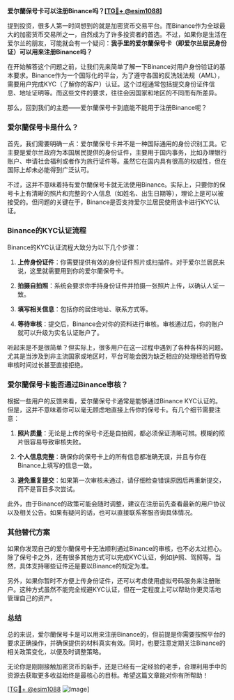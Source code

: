 **爱尔蘭保号卡可以注册Binance吗？[[TG💪+ @esim1088](https://t.me/s/esim1088)]**

提到投资，很多人第一时间想到的就是加密货币交易平台。而Binance作为全球最大的加密货币交易所之一，自然成为了许多投资者的首选。不过，如果你是生活在爱尔兰的朋友，可能就会有一个疑问：**我手里的爱尔蘭保号卡（即爱尔兰居民身份证）可以用来注册Binance吗？**

在开始解答这个问题之前，让我们先来简单了解一下Binance对用户身份验证的基本要求。Binance作为一个国际化的平台，为了遵守各国的反洗钱法规（AML），需要用户完成KYC（了解你的客户）认证。这个过程通常包括提交身份证件信息、地址证明等。而这些文件的要求，往往会因国家和地区的不同而有所差异。

那么，回到我们的主题——爱尔蘭保号卡到底能不能用于注册Binance呢？

### 爱尔蘭保号卡是什么？

首先，我们需要明确一点：爱尔蘭保号卡并不是一种国际通用的身份识别工具。它主要是爱尔兰政府为本国居民提供的身份证件，主要用于国内事务，比如办理银行账户、申请社会福利或者作为旅行证件等。虽然它在国内具有很高的权威性，但在国际上却未必能得到广泛认可。

不过，这并不意味着持有爱尔蘭保号卡就无法使用Binance。实际上，只要你的保号卡上有清晰的照片和完整的个人信息（如姓名、出生日期等），理论上是可以被接受的。但问题的关键在于，Binance是否支持爱尔兰居民使用该卡进行KYC认证。

### Binance的KYC认证流程

Binance的KYC认证流程大致分为以下几个步骤：

1. **上传身份证件**：你需要提供有效的身份证件照片或扫描件。对于爱尔兰居民来说，这里就需要用到你的爱尔蘭保号卡。
   
2. **拍摄自拍照**：系统会要求你手持身份证件并拍摄一张照片上传，以确认人证一致。

3. **填写相关信息**：包括你的居住地址、联系方式等。

4. **等待审核**：提交后，Binance会对你的资料进行审核。审核通过后，你的账户就可以升级为实名认证账户了。

听起来是不是很简单？但实际上，很多用户在这一过程中遇到了各种各样的问题。尤其是当涉及到非主流国家或地区时，平台可能会因为缺乏相应的处理经验而导致审核时间过长甚至直接拒绝。

### 爱尔蘭保号卡能否通过Binance审核？

根据一些用户的反馈来看，爱尔蘭保号卡通常是能够通过Binance KYC认证的。但是，这并不意味着你可以毫无顾虑地直接上传你的保号卡。有几个细节需要注意：

1. **照片质量**：无论是上传的保号卡还是自拍照，都必须保证清晰可辨。模糊的照片很容易导致审核失败。

2. **个人信息完整**：确保你的保号卡上的所有信息都准确无误，并且与你在Binance上填写的信息一致。

3. **避免重复提交**：如果第一次审核未通过，请仔细检查错误原因后再重新提交，而不是盲目多次尝试。

此外，由于Binance的政策可能会随时调整，建议在注册前先查看最新的用户协议以及相关公告。如果有疑问的话，也可以直接联系客服咨询具体情况。

### 其他替代方案

如果你发现自己的爱尔蘭保号卡无法顺利通过Binance的审核，也不必太过担心。除了保号卡之外，还有很多其他方式可以完成KYC认证，例如护照、驾照等。当然，具体支持哪些证件还是要以Binance的规定为准。

另外，如果你暂时不方便上传身份证件，还可以考虑使用虚拟号码服务来注册账户。这种方式虽然不能完全规避KYC认证，但在一定程度上可以帮助你更灵活地管理自己的资产。

### 总结

总的来说，爱尔蘭保号卡是可以用来注册Binance的，但前提是你需要按照平台的要求正确操作，并确保提供的材料真实有效。同时，也要注意定期关注Binance的相关政策变化，以便及时调整策略。

无论你是刚刚接触加密货币的新手，还是已经有一定经验的老手，合理利用手中的资源去获取更多收益始终是最核心的目标。希望这篇文章能对你有所帮助！

[[TG💪+ @esim1088](https://t.me/s/esim1088) ![Image](https://i.postimg.cc/4NQfJmqS/Snipaste-2025-05-13-00-14-12.png)]